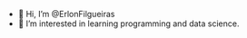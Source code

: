 - 👋 Hi, I’m @ErlonFilgueiras
- 👀 I’m interested in learning programming and data science.

<!---
ErlonFilgueiras/ErlonFilgueiras is a ✨ special ✨ repository because its `README.md` (this file) appears on your GitHub profile.
You can click the Preview link to take a look at your changes.
--->
